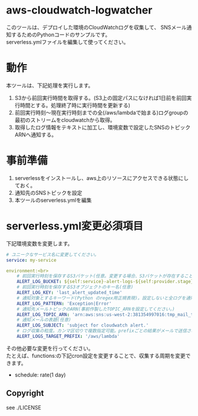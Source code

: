 # aws-cloudwatch-logwatcher

このツールは、デプロイした環境のCloudWatchログを収集して、
SNSメール通知するためのPythonコードのサンプルです。<br>
serverless.ymlファイルを編集して使ってください。

# 動作<br>
本ツールは、下記処理を実行します。<br>
1. S3から前回実行時間を取得する。(S3上の固定パスになければ1日前を前回実行時間とする。処理終了時に実行時間を更新する)
2. 前回実行時刻～現在実行時刻までの全(/aws/lambdaで始まる)ログgroupの最初のストリームをcloudwatchから取得。
3. 取得したログ情報をテキストに加工し、環境変数で設定したSNSのトピックARNへ通知する。

# 事前準備<br>
1. serverlessをインストールし、aws上のリソースにアクセスできる状態にしておく。
2. 通知先のSNSトピックを設定
3. 本ツールのserverless.ymlを編集

# serverless.yml変更必須項目<br>
下記環境変数を変更します。<br>

~~~yaml:serverless.yml
# ユニークなサービス名に変更してください。
service: my-service

environment:<br>
    # 前回実行時刻を保存するS3バケット(任意。変更する場合、S3バケットが存在すること。)
    ALERT_LOG_BUCKET: ${self:service}-alert-logs-${self:provider.stage}
    # 前回実行時刻を保存するS3オブジェクトのキー名(任意)
    ALERT_LOG_KEY: 'last_alert_updated_time'
    # 通知対象とするキーワード(Python のregex用正規表現)。設定しないと全ログを通知
    ALERT_LOG_PATTERN: 'Exception|Error'
    # 通知先メールトピックのARN(事前作製したTOPIC_ARNを設定してください。)
    ALERT_LOG_TOPIC_ARN: 'arn:aws:sns:us-west-2:381354997016:tmp_mail_test'
    # 通知メールの表題(任意)
    ALERT_LOG_SUBJECT: 'subject for cloudwatch alert.'
    # ログ収集の粒度。カンマ区切りで複数指定可能。prefixごとの結果がメールで送信される。
    ALERT_LOGS_TARGET_PREFIX: '/aws/lambda'
~~~

    
その他必要な変更を行ってください。<br>
たとえば、functions:の下記cron設定を変更することで、収集する周期を変更できます。
- schedule: rate(1 day)

## Copyright<br>
see ./LICENSE
